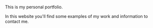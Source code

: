 This is my personal portfolio.

In this website you'll find some examples of my work and information to contact me.